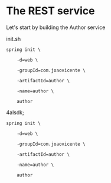 # The REST service

Let's start by building the Author service

init.sh 

`spring init \`

`    -d=web \`

`    -groupId=com.joaovicente \`

`    -artifactId=author \`

`    -name=author \`

`    author`

4alsdk; 

`spring init \`

`    -d=web \`

`    -groupId=com.joaovicente \`

`    -artifactId=author \`

`    -name=author \`

`    author`






